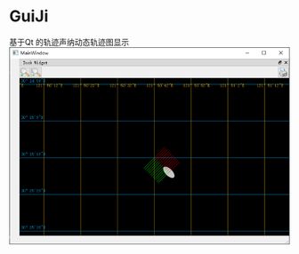 # GuiJi
基于Qt 的轨迹声纳动态轨迹图显示
![Image text](https://github.com/banleicom/GuiJi/blob/master/soure/demo.png)
